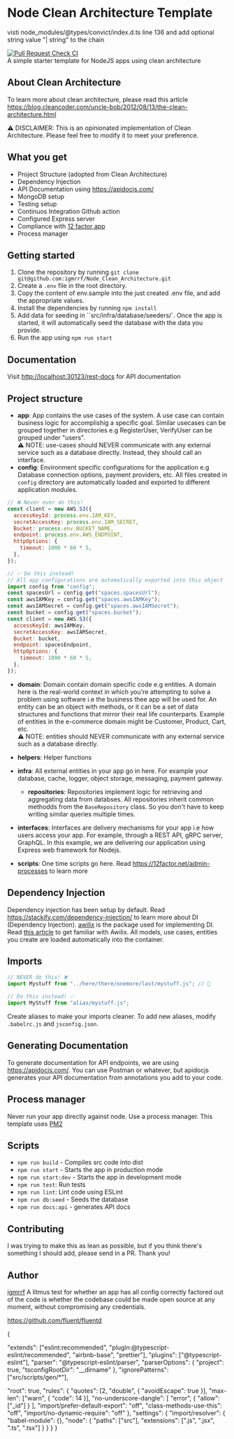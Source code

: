# Node Clean Architecture Template

visti node_modules/@types/convict/index.d.ts line 136 and add optional string value "| string" to the chain

[![Pull Request Check CI](https://github.com/igmrrf/Node_Clean_Architecture/actions/workflows/ci.yml/badge.svg)](https://github.com/igmrrf/Node_Clean_Architecture/actions/workflows/ci.yml) \
A simple starter template for NodeJS apps using clean architecture

## About Clean Architecture

To learn more about clean architecture, please read this article https://blog.cleancoder.com/uncle-bob/2012/08/13/the-clean-architecture.html

:warning: DISCLAIMER: This is an opinionated implementation of Clean Architecture. Please feel free to modify it to meet your preference.

## What you get

- Project Structure (adopted from Clean Architecture)
- Dependency Injection
- API Documentation using https://apidocjs.com/
- MongoDB setup
- Testing setup
- Continuos Integration Github action
- Configured Express server
- Compliance with [12 factor app](https://12factor.net/)
- Process manager

## Getting started

1. Clone the repository by running `git clone git@github.com:igmrrf/Node_Clean_Architecture.git`
2. Create a `.env` file in the root directory.
3. Copy the content of env.sample into the just created .env file, and add the appropriate values.
4. Install the dependencies by running `npm install`
5. Add data for seeding in ``src/infra/database/seeders/`. Once the app is started, it will automatically seed the database with the data you provide.
6. Run the app using `npm run start`

## Documentation

Visit [http://localhost:30123/rest-docs](http://localhost:30123/rest-docs) for API documentation

## Project structure

- **app**: App contains the use cases of the system. A use case can contain business logic for accomplishig a specific goal. Similar usecases can be grouped together in directories e.g RegisterUser, VerifyUser can be grouped under "users".\
  :warning: NOTE: use-cases should NEVER communicate with any external service such as a database directly. Instead, they should call an interface.
- **config**: Environment specific configurations for the application e.g Database connection options, payment providers, etc. All files created in `config` directory are automatically loaded and exported to
  different application modules.

```js
// ❌ Never ever do this!
const client = new AWS.S3({
  accessKeyId: process.env.IAM_KEY,
  secretAccessKey: process.env.IAM_SECRET,
  Bucket: process.env.BUCKET_NAME,
  endpoint: process.env.AWS_ENDPOINT,
  httpOptions: {
    timeout: 1000 * 60 * 5,
  },
});
```

```js
// ✅ Do this instead!
// All app configurations are automatically exported into this object
import config from "config";
const spacesUrl = config.get("spaces.spacesUrl");
const awsIAMKey = config.get("spaces.awsIAMKey");
const awsIAMSecret = config.get("spaces.awsIAMSecret");
const bucket = config.get("spaces.bucket");
const client = new AWS.S3({
  accessKeyId: awsIAMKey,
  secretAccessKey: awsIAMSecret,
  Bucket: bucket,
  endpoint: spacesEndpoint,
  httpOptions: {
    timeout: 1000 * 60 * 5,
  },
});
```

- **domain**: Domain contain domain specific code e.g entities. A domain here is the real-world context in which you're attempting to solve a problem using software i.e the business thee app will be used for.
  An entity can be an object with methods, or it can be a set of data structures and functions that mirror their real life counterparts. Example of entities in the e-commerce domain might be Customer, Product, Cart, etc. \
  :warning: NOTE: entities should NEVER communicate with any external service such as a database directly.

- **helpers**: Helper functions

- **infra**: All external entities in your app go in here. For example your database, cache, logger, object storage, messaging, payment gateway.

  - **repositories**: Repositories implement logic for retrieving and aggregating data from databses. All repositories inherit common methodds from the `BaseRepository` class. So you don't have to keep writing similar queries multiple times.

- **interfaces**: Interfaces are delivery mechanisms for your app i.e how users access your app. For example, through a REST API, gRPC server, GraphQL. In this example, we are delivering our application using Express web framework for Nodejs.

- **scripts**: One time scripts go here. Read https://12factor.net/admin-processes to learn more

## Dependency Injection

Dependency injection has been setup by default. Read https://stackify.com/dependency-injection/ to learn more about DI (Dependency Injection). [awilix](https://www.npmjs.com/package/awilix) is the package used for implementing DI. Read [this article](https://medium.com/@Jeffijoe/dependency-injection-in-node-js-2016-edition-f2a88efdd427) to get familiar with Awilix. All models, use cases, entities you create are loaded automatically into the container.

## Imports

```js
// NEVER do this! ❌
import Mystuff from "../here/there/onemore/last/mystuff.js"; // 🤮
```

```js
// Do this instead! ✅
import MyStuff from "alias/mystuff.js";
```

Create aliases to make your imports cleaner. To add new aliases, modify `.babelrc.js` and `jsconfig.json`.

## Generating Documentation

To generate documentation for API endpoints, we are using https://apidocjs.com/. You can use Postman or whatever, but apidocjs generates your API documentation from annotations you add to your code.

## Process manager

Never run your app directly against node. Use a process manager. This template uses [PM2](https://pm2.keymetrics.io/)

## Scripts

- `npm run build` - Compiles src code into dist
- `npm run start` - Starts the app in production mode
- `npm run start:dev` - Starts the app in development mode
- `npm run test`: Run tests
- `npm run lint`: Lint code using ESLint
- `npm run db:seed` - Seeds the database
- `npm run docs:api` - generates API docs

## Contributing

I was trying to make this as lean as possible, but if you think there's something I should add, please send in a PR. Thank you!

## Author

[igmrrf](https://github.com/igmrrf/Node_Clean_Architecture)
A litmus test for whether an app has all config correctly factored out of the code is whether the codebase could be made open source at any moment, without compromising any credentials.

https://github.com/fluent/fluentd

{

"extends": ["eslint:recommended", "plugin:@typescript-eslint/recommended", "airbnb-base", "prettier"],
"plugins": ["@typescript-eslint"],
"parser": "@typescript-eslint/parser",
"parserOptions": {
"project": true,
"tsconfigRootDir": "\_\_dirname"
},
"ignorePatterns": ["src/scripts/gen/*"],

"root": true,
"rules": {
"quotes": [2, "double", { "avoidEscape": true }],
"max-len": ["warn", { "code": 14 }],
"no-underscore-dangle": [
"error",
{
"allow": ["_id"]
}
],
"import/prefer-default-export": "off",
"class-methods-use-this": "off",
"import/no-dynamic-require": "off"
},
"settings": {
"import/resolver": {
"babel-module": {},
"node": {
"paths": ["src"],
"extensions": [".js", ".jsx", ".ts", ".tsx"]
}
}
}
}
